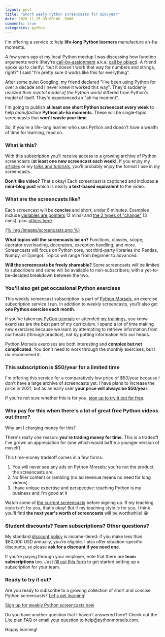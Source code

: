 ```yaml
---
layout: post
title: "Short weely Python screencasts for $50/year"
date: 2020-11-25 09:00:00 -0800
comments: true
categories: python
---
```


I'm offering a service to help **life-long Python learners** manufacture ah-ha moments.

A few years ago at my local Python meetup I was discussing how function arguments work (they're [call-by-assignment][] a.k.a. [call by object][call-by-sharing]).
A friend spoke up to clarify: "but it doesn't work that way for numbers and strings, right?"
I said "I'm pretty sure it works like this for everything".

After some quiet Googling, my friend declared "I've been using Python for over a decade and I never knew it worked this way".
They'd suddenly realized *their mental model of the Python world* differed from Python's model of itself.
They'd experienced an "ah-ha moment".

I'm going to publish **at least one short Python screencast every week** to help *manufacture* **Python ah-ha moments**.
These will be single-topic screencasts that **won't waste your time**.

So, if you're a life-long learner who uses Python and doesn't have a wealth of time for learning, read on.


### What is this?

With this subscription you'll receive access to a growing archive of Python screencasts (**at least one new screencast each week**).
If you enjoy my [articles][] or my [talks and tutorials][], you'll probably enjoy the format I use in my screencasts.

**Don't like video?** That's okay!
Each screencast is captioned and includes **a mini-blog post** which is nearly **a text-based equivalent** to the video.


### What are the screencasts like?

Each screencast will be **concise** and short, under 6 minutes.
Examples include [variables are pointers][] (2 mins) and [the 2 types of "change"][] (3 mins), plus [others here][screencasts page].

[{% img /images/screencasts.png %}](https://www.pythonmorsels.com/screencasts/)

**What topics will the screencasts be on?**
Functions, classes, scope, operator overloading, decorators, exception handling, and more.
Screencasts will focus on Python core, not third-party libraries (no Pandas, Numpy, or Django).
Topics will range from beginner to advanced.

**Will the screencasts be freely shareable?**
Some screencasts will be limited to subscribers and some will be available to non-subscribers, with a yet-to-be-decided breakdown between the two.


### You'll also get get occasional Python exercises

This weekly screencast subscription is part of [Python Morsels][], an exercise subscription service I run.
In addition to weekly screencasts, you'll also get **one Python exercise each month**.

If you've taken [my PyCon tutorials][] or attended [my trainings][], you know exercises are the best part of my curriculum.
I spend a lot of time making new exercises because we learn by attempting to retrieve information from our heads (through practice), not by putting information *into* our heads.

Python Morsels exercises are both interesting and **complex but not complicated**.
You don't need to work through the monthly exercises, but I do recommend it.


### This subscription is $50/year for a limited time

I'm offering this service for a comparatively low price of $50/year because I don't have a large archive of screencasts yet.
I have plans to increase the price in 2021, but as an early user **your price will always be $50/year**.

If you're not sure whether this is for you, [sign up to try it out for free][sign up].


### Why pay for this when there's a lot of great free Python videos out there?

Why am I charging money for this?

There's really one reason: **you're trading money for time**.
This is a tradeoff I've grown an appreciation for (one which would baffle a younger version of myself).

This time-money tradeoff comes in a few forms:

1. You will never see any ads on Python Morsels: you're not the product, the screencasts are
2. No filler content or rambling (no ad revenue means no need for long videos)
3. I have unique expertise and perspective: teaching Python is my business and I'm good at it

Watch some of [the current screencasts][screencasts page] before signing up.
If my teaching style isn't for you, that's okay!
But if my teaching style *is* for you, I think you'll find **the next year's worth of screencasts** will be worthwhile! 😁


### Student discounts? Team subscriptions? Other questions?

My standard [discount policy][] is income-tiered: if you make less than $60,000 USD annually, you're eligible.
I also offer situation-specific discounts, so please **ask for a discount if you need one**.

If you're paying through your employer, note that there are **team subscriptions** too.
Just [fill out this form][] to get started setting up a subscription for your team.


### Ready to try it out?

Are you ready to subscribe to a growing collection of short and concise Python screencasts?
[Let's get learning][sign up]!

<a href="https://www.pythonmorsels.com/accounts/signup/?plan=9" class="subscribe-btn form-big bright">Sign up for weekly Python screencasts now</a>

Do you have another question that I haven't answered here?
Check out the [Lite plan FAQ][] or <a href="m&#97;&#105;l&#116;o&#58;he&#108;p&#64;&#112;%7&#57;th%6Fnmo&#114;s%6&#53;ls&#46;&#99;&#111;m">email your question to he&#108;p&#64;pyt&#104;o&#110;morsel&#115;&#46;&#99;o&#109;</a>.

Happy learning!


[ruby tapas]: https://www.rubytapas.com/pricing/
[laracasts]: https://laracasts.com/
[discount policy]: https://www.pythonmorsels.com/discounts/
[fill out this form]: https://form.jotform.com/201278113533043
[screencasts page]: https://www.pythonmorsels.com/screencasts/
[variables are pointers]: https://www.pythonmorsels.com/topics/variables-are-pointers/
[the 2 types of "change"]: https://www.pythonmorsels.com/topics/2-types-change/
[Lite plan FAQ]: https://pythonmorsels.helpscoutdocs.com/article/23-lite-plan
[sign up]: https://www.pythonmorsels.com/accounts/signup/?plan=9
[my pycon tutorials]: https://treyhunner.com/talks/#tutorials
[my trainings]: https://truthful.technology/
[call-by-assignment]: https://jeffknupp.com/blog/2012/11/13/is-python-callbyvalue-or-callbyreference-neither/
[call-by-sharing]: https://en.wikipedia.org/wiki/Evaluation_strategy#Call_by_sharing
[python morsels]: https://www.pythonmorsels.com/
[articles]: https://treyhunner.com/blog/categories/python/
[talks and tutorials]: https://treyhunner.com/talks
